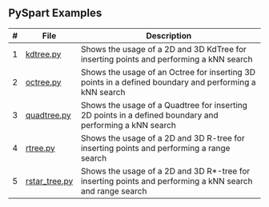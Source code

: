 ## PySpart Examples

| # | File                           | Description                                                                                              |
|---|--------------------------------|----------------------------------------------------------------------------------------------------------|
| 1 | [kdtree.py](kdtree.py)         | Shows the usage of a 2D and 3D KdTree for inserting points and performing a kNN search                   |
| 2 | [octree.py](octree.py)         | Shows the usage of an Octree for inserting 3D points in a defined boundary and performing a kNN search   |
| 3 | [quadtree.py](quadtree.py)     | Shows the usage of a Quadtree for inserting 2D points in a defined boundary and performing a kNN search  |
| 4 | [rtree.py](rtree.py)           | Shows the usage of a 2D and 3D R-tree for inserting points and performing a range search                 |
| 5 | [rstar_tree.py](rstar_tree.py) | Shows the usage of a 2D and 3D R*-tree for inserting points and performing a kNN search and range search |
